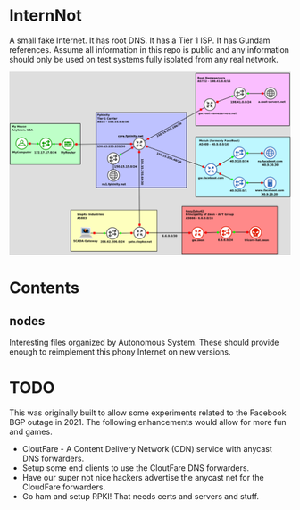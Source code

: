 # InternNot

A small fake Internet. It has root DNS. It has a Tier 1 ISP.
It has Gundam references. Assume all information in this
repo is public and any information should only be used on
test systems fully isolated from any real network.

![InterNot - Network Diagram](internot.png)

# Contents

## nodes

Interesting files organized by Autonomous
System. These should provide enough to reimplement this
phony Internet on new versions.

# TODO

This was originally built to allow some experiments related to the Facebook BGP
outage in 2021. The following enhancements would allow for more fun and games.

* CloutFare - A Content Delivery Network (CDN) service with anycast DNS forwarders.
* Setup some end clients to use the CloutFare DNS forwarders.
* Have our super not nice hackers advertise the anycast net for the CloudFare forwarders.
* Go ham and setup RPKI! That needs certs and servers and stuff.
